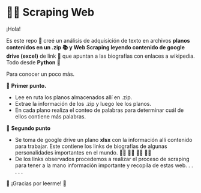# 🕵️‍♂️ Scraping Web

¡Hola!

Es este repo 🍚 creé un análisis de adquisición de texto en archivos **planos contenidos en un .zip 📚 y Web Scraping leyendo contenido de google drive (excel)** de link 🔗 que apuntan a las biografías con enlaces a wikipedia. Todo desde **Python** 🐍


Para conocer un poco más.

🍉 **Primer punto.**
* Lee en ruta los planos almacenados allí en .zip.
* Extrae la información de los .zip y luego lee los planos.
* En cada plano realiza el conteo de palabras para determinar cuál de ellos contiene más palabras.

🍉 **Segundo punto**
* Se toma de google drive un plano **xlsx** con la información allí contenido para trabajar. Este contiene los links de biografías de algunas personalidades importantes en el mundo. 🏌️‍♀️ 👨‍🎓 🧑‍🏫 👩‍⚖️
* De los links observados procedemos a realizar el proceso de scraping para tener a la mano información importante y recopila de estas web.
.
.
.
.
.

🦉 ¡Gracias por leerme!  🦉

